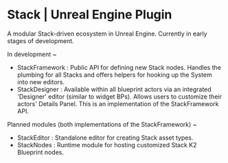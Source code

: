 # Stack | Unreal Engine Plugin

A modular Stack-driven ecosystem in Unreal Engine. Currently in early stages of development.


In development ~
- StackFramework : Public API for defining new Stack nodes. Handles the plumbing for all Stacks and offers helpers for hooking up the System into new editors.
- StackDesigner : Available within all blueprint actors via an integrated 'Designer' editor (similar to widget BPs). Allows users to customize their actors' Details Panel. This is an implementation of the StackFramework API.

Planned modules (both implementations of the StackFramework) ~
- StackEditor : Standalone editor for creating Stack asset types.
- StackNodes : Runtime module for hosting customized Stack K2 Blueprint nodes.